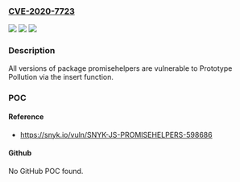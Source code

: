 ### [CVE-2020-7723](https://cve.mitre.org/cgi-bin/cvename.cgi?name=CVE-2020-7723)
![](https://img.shields.io/static/v1?label=Product&message=promisehelpers&color=blue)
![](https://img.shields.io/static/v1?label=Version&message=%3E%3D%200%20&color=brighgreen)
![](https://img.shields.io/static/v1?label=Vulnerability&message=Prototype%20Pollution&color=brighgreen)

### Description

All versions of package promisehelpers are vulnerable to Prototype Pollution via the insert function.

### POC

#### Reference
- https://snyk.io/vuln/SNYK-JS-PROMISEHELPERS-598686

#### Github
No GitHub POC found.


